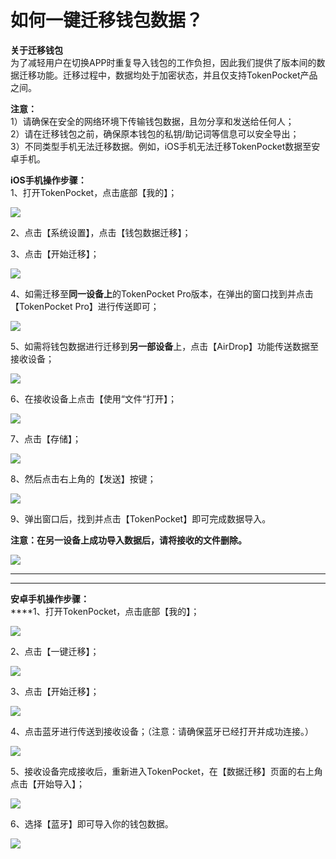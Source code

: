 # 如何一键迁移钱包数据？

**关于迁移钱包**\
为了减轻用户在切换APP时重复导入钱包的工作负担，因此我们提供了版本间的数据迁移功能。迁移过程中，数据均处于加密状态，并且仅支持TokenPocket产品之间。

**注意：**\
1）请确保在安全的网络环境下传输钱包数据，且勿分享和发送给任何人；\
2）请在迁移钱包之前，确保原本钱包的私钥/助记词等信息可以安全导出；\
3）不同类型手机无法迁移数据。例如，iOS手机无法迁移TokenPocket数据至安卓手机。

**iOS手机操作步骤：**\
1、打开TokenPocket，点击底部【我的】；

![](<../.gitbook/assets/1 (22).png>)

2、点击【系统设置】，点击【钱包数据迁移】；



3、点击【开始迁移】；

![](<../.gitbook/assets/2 (22) (1).png>)

4、如需迁移至**同一设备上**的TokenPocket Pro版本，在弹出的窗口找到并点击【TokenPocket Pro】进行传送即可；

![](<../.gitbook/assets/3 (15).png>)

5、如需将钱包数据进行迁移到**另一部设备**上，点击【AirDrop】功能传送数据至接收设备；

![](<../.gitbook/assets/4 (13).png>)

6、在接收设备上点击【使用“文件“打开】；

![](<../.gitbook/assets/5 (7).png>)

7、点击【存储】；

![](../.gitbook/assets/qian-yi-7.jpg)

8、然后点击右上角的【发送】按键；

![](../.gitbook/assets/qian-yi-8.jpg)

9、弹出窗口后，找到并点击【TokenPocket】即可完成数据导入。

**注意：在另一设备上成功导入数据后，请将接收的文件删除。**

![](<../.gitbook/assets/6 (5).png>)

****

****

**安卓手机操作步骤：**\
****1、打开TokenPocket，点击底部【我的】；

![](<../.gitbook/assets/7 (2).png>)

2、点击【一键迁移】；

![](<../.gitbook/assets/qian-yi-3 (1).jpg>)

3、点击【开始迁移】；

![](<../.gitbook/assets/qian-yi-2 (1).jpg>)

4、点击蓝牙进行传送到接收设备；（注意：请确保蓝牙已经打开并成功连接。）

![](<../.gitbook/assets/qian-yi-1 (1).jpg>)

5、接收设备完成接收后，重新进入TokenPocket，在【数据迁移】页面的右上角点击【开始导入】；

![](../.gitbook/assets/qian-yi-4.jpg)

6、选择【蓝牙】即可导入你的钱包数据。

![](../.gitbook/assets/qian-yi-5.jpg)

